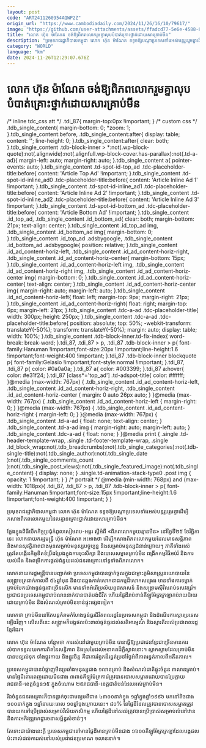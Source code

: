 ```yaml
---
layout: post
code: "ART2411260954AQWP2Z"
origin_url: "https://www.cambodiadaily.com/2024/11/26/16/10/79617/"
image: "https://github.com/user-attachments/assets/ffadcd77-5e6e-4588-8c1e-d22156cf866b"
title: "លោក ហ៊ុន ម៉ាណែត ចង់​ឱ្យ​ពិភពលោក​រួម​គ្នា​លុប​បំបាត់​គ្រោះថ្នាក់​ដោយសារ​គ្រាប់មីន"
description: "ប្រមុខ​រាជរដ្ឋាភិបាល​កម្ពុជា លោក ហ៊ុន ម៉ាណែត ទទូច​ឱ្យ​បណ្តា​ប្រទេស​ទាំងអស់​បន្ត​រួបរួម​គ្នា​ដើម្បី​កសាង​ពិភពលោក​មួយ​ដែល​គ្មាន​គ្រោះថ្នាក់​ដោយសារ​គ្រាប់មីន។"
category: "WORLD"
language: "km"
date: 2024-11-26T12:29:07.676Z
---
```


# លោក ហ៊ុន ម៉ាណែត ចង់​ឱ្យ​ពិភពលោក​រួម​គ្នា​លុប​បំបាត់​គ្រោះថ្នាក់​ដោយសារ​គ្រាប់មីន

/\* inline tdc\_css att \*/ .tdi\_87{ margin-top:0px !important; } /\* custom css \*/ .tdb\_single\_content{ margin-bottom: 0; \*zoom: 1; }.tdb\_single\_content:before, .tdb\_single\_content:after{ display: table; content: ''; line-height: 0; }.tdb\_single\_content:after{ clear: both; }.tdb\_single\_content .tdb-block-inner > \*:not(.wp-block-quote):not(.alignwide):not(.alignfull.wp-block-cover.has-parallax):not(.td-a-ad){ margin-left: auto; margin-right: auto; }.tdb\_single\_content a{ pointer-events: auto; }.tdb\_single\_content .td-spot-id-top\_ad .tdc-placeholder-title:before{ content: 'Article Top Ad' !important; }.tdb\_single\_content .td-spot-id-inline\_ad0 .tdc-placeholder-title:before{ content: 'Article Inline Ad 1' !important; }.tdb\_single\_content .td-spot-id-inline\_ad1 .tdc-placeholder-title:before{ content: 'Article Inline Ad 2' !important; }.tdb\_single\_content .td-spot-id-inline\_ad2 .tdc-placeholder-title:before{ content: 'Article Inline Ad 3' !important; }.tdb\_single\_content .td-spot-id-bottom\_ad .tdc-placeholder-title:before{ content: 'Article Bottom Ad' !important; }.tdb\_single\_content .id\_top\_ad, .tdb\_single\_content .id\_bottom\_ad{ clear: both; margin-bottom: 21px; text-align: center; }.tdb\_single\_content .id\_top\_ad img, .tdb\_single\_content .id\_bottom\_ad img{ margin-bottom: 0; }.tdb\_single\_content .id\_top\_ad .adsbygoogle, .tdb\_single\_content .id\_bottom\_ad .adsbygoogle{ position: relative; }.tdb\_single\_content .id\_ad\_content-horiz-left, .tdb\_single\_content .id\_ad\_content-horiz-right, .tdb\_single\_content .id\_ad\_content-horiz-center{ margin-bottom: 15px; }.tdb\_single\_content .id\_ad\_content-horiz-left img, .tdb\_single\_content .id\_ad\_content-horiz-right img, .tdb\_single\_content .id\_ad\_content-horiz-center img{ margin-bottom: 0; }.tdb\_single\_content .id\_ad\_content-horiz-center{ text-align: center; }.tdb\_single\_content .id\_ad\_content-horiz-center img{ margin-right: auto; margin-left: auto; }.tdb\_single\_content .id\_ad\_content-horiz-left{ float: left; margin-top: 9px; margin-right: 21px; }.tdb\_single\_content .id\_ad\_content-horiz-right{ float: right; margin-top: 6px; margin-left: 21px; }.tdb\_single\_content .tdc-a-ad .tdc-placeholder-title{ width: 300px; height: 250px; }.tdb\_single\_content .tdc-a-ad .tdc-placeholder-title:before{ position: absolute; top: 50%; -webkit-transform: translateY(-50%); transform: translateY(-50%); margin: auto; display: table; width: 100%; }.tdb\_single\_content .tdb-block-inner.td-fix-index{ word-break: break-word; }.tdi\_87, .tdi\_87 > p, .tdi\_87 .tdb-block-inner > p{ font-family:Hanuman !important;font-size:20px !important;line-height:1.6 !important;font-weight:400 !important; }.tdi\_87 .tdb-block-inner blockquote p{ font-family:Gelasio !important;font-style:normal !important; }.tdi\_87, .tdi\_87 p{ color: #0a0a0a; }.tdi\_87 a{ color: #003399; }.tdi\_87 a:hover{ color: #e31f24; }.tdi\_87 \[class\*='top\_ad'\] .td-adspot-title{ color: #ffffff; }@media (max-width: 767px) { .tdb\_single\_content .id\_ad\_content-horiz-left, .tdb\_single\_content .id\_ad\_content-horiz-right, .tdb\_single\_content .id\_ad\_content-horiz-center { margin: 0 auto 26px auto; } }@media (max-width: 767px) { .tdb\_single\_content .id\_ad\_content-horiz-left { margin-right: 0; } }@media (max-width: 767px) { .tdb\_single\_content .id\_ad\_content-horiz-right { margin-left: 0; } }@media (max-width: 767px) { .tdb\_single\_content .td-a-ad { float: none; text-align: center; } .tdb\_single\_content .td-a-ad img { margin-right: auto; margin-left: auto; } .tdb\_single\_content .tdc-a-ad { float: none; } }@media print { .single .td-header-template-wrap, .single .td-footer-template-wrap, .single .td\_block\_wrap:not(.tdb\_breadcrumbs):not(.tdb\_single\_categories):not(.tdb-single-title):not(.tdb\_single\_author):not(.tdb\_single\_date ):not(.tdb\_single\_comments\_count ):not(.tdb\_single\_post\_views):not(.tdb\_single\_featured\_image):not(.tdb\_single\_content) { display: none; } .single.td-animation-stack-type0 .post img { opacity: 1 !important; } } /\* portrait \*/ @media (min-width: 768px) and (max-width: 1018px){ .tdi\_87, .tdi\_87 > p, .tdi\_87 .tdb-block-inner > p{ font-family:Hanuman !important;font-size:15px !important;line-height:1.6 !important;font-weight:400 !important; } }

ប្រមុខ​រាជរដ្ឋាភិបាល​កម្ពុជា លោក ហ៊ុន ម៉ាណែត ទទូច​ឱ្យ​បណ្តា​ប្រទេស​ទាំងអស់​បន្ត​រួបរួម​គ្នា​ដើម្បី​កសាង​ពិភពលោក​មួយ​ដែល​គ្មាន​គ្រោះថ្នាក់​ដោយសារ​គ្រាប់មីន។

ថ្លែង​ក្នុង​ពិធី​បើក​កិច្ចប្រជុំ​កំពូល​សៀមរាប-អង្គរ ស្តីអំពី «ពិភពលោក​មួយ​គ្មាន​មីន» នៅ​ថ្ងៃទី​២៥ ខែ​វិច្ឆិកា នេះ លោក​នាយករដ្ឋមន្ត្រី ហ៊ុន ម៉ាណែត អះអាង​ថា ដើម្បី​កសាង​ពិភពលោក​មួយ​ដែល​មាន​សន្តិភាព និង​មាន​សុវត្ថិភាព​ជាង​មុន​សម្រាប់​មនុស្ស​បច្ចុប្បន្ន និង​សម្រាប់​មនុស្ស​ជំនាន់​ក្រោយៗ ភាគី​ទាំងអស់​ត្រូវតែ​បង្កើន​កិច្ចខិតខំ​ប្រឹងប្រែង​ក្នុង​ការ​ចុះ​សិក្សា និង​បោស​សម្អាត​គ្រាប់មីន ពង្រីក​កម្មវិធី​អប់រំ និង​ការ​យល់ដឹង និង​ពង្រីក​ការ​ផ្តល់​ជំនួយ​ដល់​ជនរងគ្រោះ​នៅ​ទូទាំង​ពិភពលោក។

លោក​នាយករដ្ឋមន្ត្រី​បាន​បញ្ជាក់​ថា ប្រទេស​កម្ពុជា​បាន​ធ្លាក់​ចូល​ក្នុង​ជម្លោះ​ភូមិសាស្ត្រ​នយោបាយ​នៃ​សង្គ្រាម​ត្រជាក់​កាលពី ៥៤​ឆ្នាំ​មុន និង​បាន​ឆ្លងកាត់​សោកនាដកម្ម​ដ៏​សោកសង្រេង មាន​ទាំង​ការ​ទម្លាក់​គ្រាប់បែក​យ៉ាង​ធ្ងន់ធ្ងរ​ជាច្រើន​លើក មាន​ទាំង​អំពើ​ប្រល័យ​ពូជសាសន៍ និង​សង្គ្រាម​ស៊ីវិល​រាប់​ទសវត្សរ៍។ ប្រជាជន​ប្រទេស​កម្ពុជា​រាប់​លាន​នាក់​បាន​បាត់បង់​ជីវិត ហើយ​ផ្ទៃដី​រាប់​ពាន់​គីឡូម៉ែត្រ​ក្រឡា​កប់​រាយប៉ាយ​ដោយ​គ្រាប់មីន និង​សំណល់​គ្រាប់​មិន​ទាន់​ផ្ទុះ​ផ្សេង​ទៀត។

លោក​ថា គ្រាប់មីន​នៅតែ​បន្ត​គំរាមកំហែង​ធ្ងន់ធ្ងរ​ជីវិត​ពលរដ្ឋ​នៃ​ប្រទេស​កម្ពុជា និង​ដំណើរការ​ស្ដារ​ប្រទេស​ឡើងវិញ។ លើស​ពី​នេះ សង្គ្រាម​ក៏​បង្ក​ផល​ប៉ះពាល់​ធ្ងន់ធ្ងរ​ដល់​សតិអារម្មណ៍ និង​ស្មារតី​របស់​ប្រជាពលរដ្ឋ​ខ្មែរ​ដែរ។

លោក ហ៊ុន ម៉ាណែត បន្ថែម​ថា ការ​រស់នៅ​ជាមួយ​គ្រាប់មីន បាន​ធ្វើ​ឱ្យ​ប្រជាជន​ខ្មែរ​ជាច្រើន​មាន​ការ​លំបាក​ទទួលយក​ការពិត​នៃ​សន្តិភាព និង​ស្រមៃ​ដល់​អនាគត​ដ៏​ភ្លឺស្វាង​នោះ។ ស្លាកស្នាម​ដែល​គ្រាប់មីន​បាន​បន្សល់​ទុក ទាំង​ផ្លូវកាយ និង​ផ្លូវចិត្ត គឺជា​ការ​រំឭក​ដ៏​រន្ធត់​ប្រចាំ​ថ្ងៃ​អំពី​ភាព​រន្ធត់​កាលពី​អតីតកាល។

ប្រទេស​កម្ពុជា​បាន​បំផ្លាញ​មីន​ប្រឆាំង​មនុស្ស​ជាង ១​លាន​គ្រាប់ និង​សំណល់​ជាតិ​ផ្ទុះ​ចំនួន ៣​លាន​គ្រាប់។ មាន​ផ្ទៃដី​ពោរពេញ​ដោយ​មីន​ជាង ៣​ពាន់​គីឡូម៉ែត្រ​ការ៉េ​ត្រូវ​បាន​បោស​សម្អាត​ដោយ​បាន​ប្រែ​ក្លាយ​រាជធានី-ខេត្ត​ចំនួន​១៥ ក្នុង​ចំណោម ២៥​រាជធានី-ខេត្ត​ជា​តំបន់​ដែល​អស់​គ្រាប់មីន។

រីឯ​ចំនួន​ជនរងគ្រោះ​ក៏​បាន​ធ្លាក់​ចុះ​ជា​មធ្យម​ពី​ជាង ៤៣០០​នាក់​ក្នុង ១​ឆ្នាំ​ក្នុង​ឆ្នាំ​១៩៩៦ មក​នៅ​តិច​ជាង ១០០​នាក់​ក្នុង ១​ឆ្នាំ​នា​រយៈពេល ១០​ឆ្នាំ​ចុងក្រោយ​នេះ។ ៨០% នៃ​ផ្ទៃដី​ដែល​ត្រូវ​បាន​បោស​សម្អាត​ត្រូវ​បាន​យក​ទៅ​ប្រើប្រាស់​សម្រាប់​វិស័យ​កសិកម្ម ហើយ​ផ្ទៃដី​នៅ​សល់​ត្រូវ​បាន​ប្រើប្រាស់​សម្រាប់​លំនៅឋាន និង​ការ​អភិវឌ្ឍ​ហេដ្ឋារចនាសម្ព័ន្ធ​សំខាន់ៗ។

តែ​ទោះជា​យ៉ាងនេះ​ក្តី ប្រទេស​កម្ពុជា​នៅ​មាន​ផ្ទៃដី​មាន​គ្រាប់មីន​ជាង ១៦០០​គីឡូម៉ែត្រ​ក្រឡា​ដែល​បង្ក​ផល​ប៉ះពាល់​ដល់​ការ​រស់នៅ​របស់​ប្រជាជន​ប្រមាណ ១​លាន​នាក់៕